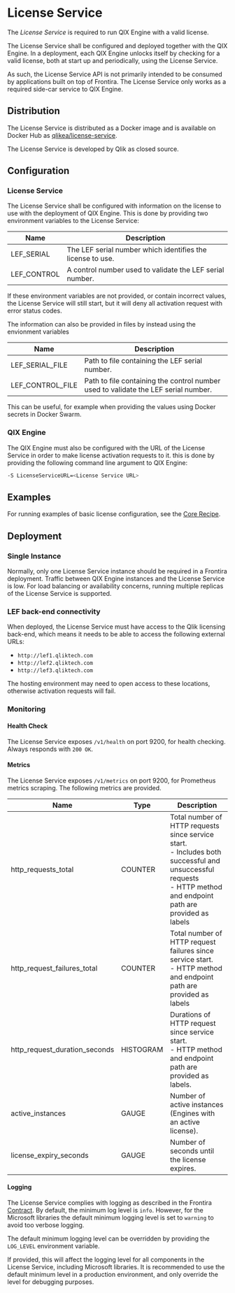# License Service

The _License Service_ is required to run QIX Engine with a valid license.

The License Service shall be configured and deployed together with the QIX Engine. In a deployment, each QIX Engine unlocks itself by checking for a valid license, both at start up and periodically, using the License Service.

As such, the License Service API is not primarily intended to be consumed by applications built on top of Frontira. The License Service only works as a required side-car service to QIX Engine.

## Distribution

The License Service is distributed as a Docker image and is available on Docker Hub as [qlikea/license-service](https://hub.docker.com/r/qlikea/license-service).

The License Service is developed by Qlik as closed source.

## Configuration

### License Service

The License Service shall be configured with information on the license to use with the deployment of QIX Engine. This is done by providing two environment variables to the License Service:

| Name        | Description |
|-------------|-------------|
| LEF_SERIAL  | The LEF serial number which identifies the license to use. |
| LEF_CONTROL | A control number used to validate the LEF serial number. |

If these environment variables are not provided, or contain incorrect values, the License Service will still start, but it will deny all activation request with error status codes.

The information can also be provided in files by instead using the envionment variables

| Name | Description |
| ---- | ----------- |
| LEF_SERIAL_FILE  | Path to file containing the LEF serial number. |
| LEF_CONTROL_FILE | Path to file containing the control number used to validate the LEF serial number. |

This can be useful, for example when providing the values using Docker secrets in Docker Swarm.

### QIX Engine

The QIX Engine must also be configured with the URL of the License Service in order to make license activation requests to it. this is done by providing the following command line argument to QIX Engine:

```sh
-S LicenseServiceURL=<License Service URL>
```

## Examples

For running examples of basic license configuration, see the [Core Recipe](../../recipes/core/).

## Deployment

### Single Instance

Normally, only one License Service instance should be required in a Frontira deployment. Traffic between QIX Engine instances and the License Service is low. For load balancing or availability concerns, running multiple replicas of the License Service is supported.

### LEF back-end connectivity

When deployed, the License Service must have access to the Qlik licensing back-end, which means it needs to be able to access the following external URLs:

- `http://lef1.qliktech.com`
- `http://lef2.qliktech.com`
- `http://lef3.qliktech.com`

The hosting environment may need to open access to these locations, otherwise activation requests will fail.

### Monitoring

#### Health Check

The License Service exposes `/v1/health` on port 9200, for health checking. Always responds with `200 OK`.

#### Metrics

The License Service exposes `/v1/metrics` on port 9200, for Prometheus metrics scraping. The following metrics are provided.

| Name | Type | Description |
| ---- | ---- | ----------- |
| http_requests_total | COUNTER | Total number of HTTP requests since service start.<br>- Includes both successful and unsuccessful requests<br>- HTTP method and endpoint path are provided as labels |
| http_request_failures_total | COUNTER | Total number of HTTP request failures since service start.<br>- HTTP method and endpoint path are provided as labels |
| http_request_duration_seconds | HISTOGRAM | Durations of HTTP request since service start.<br>- HTTP method and endpoint path are provided as labels. |
| active_instances | GAUGE | Number of active instances (Engines with an active license). |
| license_expiry_seconds | GAUGE | Number of seconds until the license expires. |

#### Logging

The License Service complies with logging as described in the Frontira [Contract](../contract.md). By default, the minimum log level is `info`. However, for the Microsoft libraries the default minimum logging level is set to `warning` to avoid too verbose logging.

The default minimum logging level can be overridden by providing the `LOG_LEVEL` environment variable.

If provided, this will affect the logging level for all components in the License Service, including Microsoft libraries. It is recommended to use the default minimum level in a production environment, and only override the level for debugging purposes.
